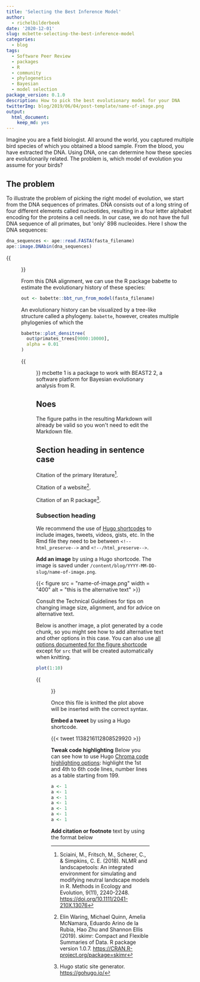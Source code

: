 ```yaml
---
title: 'Selecting the Best Inference Model'
author:
  - richelbilderbeek
date: '2020-12-01'
slug: mcbette-selecting-the-best-inference-model
categories:
  - blog
tags:
  - Software Peer Review
  - packages
  - R
  - community
  - phylogenetics
  - Bayesian
  - model selection
package_version: 0.1.0
description: How to pick the best evolutionary model for your DNA
twitterImg: blog/2019/06/04/post-template/name-of-image.png
output:
  html_document:
    keep_md: yes
---
```







Imagine you are a field biologist. All around the world, you captured
multiple bird species of which you obtained a blood sample.
From the blood, you have extracted the DNA. Using DNA, one can
determine how these species are evolutionarily related. The problem is,
which model of evolution you assume for your birds?

## The problem

To illustrate the problem of picking the right model of evolution,
we start from the DNA sequences of primates. DNA consists out of a long
string of four different elements called nucleotides, 
resulting in a four letter alphabet encoding for the proteins a cell needs. 
In our case, we do not have the full DNA sequence of all primates, 
but 'only' 898 nucleoides. Here I show the DNA sequences:

```r 
dna_sequences <- ape::read.FASTA(fasta_filename)
ape::image.DNAbin(dna_sequences)
```
{{<figure src="unnamed-chunk-1-1.png" >}}

From this DNA alignment, we can use the R package babette
to estimate the evolutionary history of these species:

```r 
out <- babette::bbt_run_from_model(fasta_filename)
```

An evolutionary history can be visualized by a tree-like
structure called a phylogeny. `babette`, however, creates multiple
phylogenies of which the  

```r 
babette::plot_densitree(
  out$primates_trees[9000:10000],
  alpha = 0.01
)
```
{{<figure src="unnamed-chunk-3-1.png" alt="the estimated evolutionary history of primates" caption="the estimated evolutionary history of primates" width="300">}}
mcbette 1 is a package to work with BEAST2 2, a software platform for Bayesian evolutionary analysis from R.




## Noes
The figure paths in the resulting Markdown will already be valid so you won't need to edit the Markdown file.

## Section heading in sentence case

Citation of the primary literature[^1]. 

Citation of a website[^2]. 

Citation of an R package[^3].

### Subsection heading

We recommend the use of [Hugo shortcodes](https://gohugo.io/content-management/shortcodes/) to include images, tweets, videos, gists, etc. In the Rmd file they need to be between `<!--html_preserve-->` and `<!--/html_preserve-->`.

**Add an image** by using a Hugo shortcode. The image is saved under `/content/blog/YYYY-MM-DD-slug/name-of-image.png`.

<!--html_preserve-->
{{< figure src = "name-of-image.png" width = "400" alt = "this is the alternative text" >}}
<!--/html_preserve-->

Consult the Technical Guidelines for tips on changing image size, alignment, and for advice on alternative text.

Below is another image, a plot generated by a code chunk, so you might see how to add alternative text and other options in this case. You can also use [all options documented for the figure shortcode](https://gohugo.io/content-management/shortcodes/#figure) except for `src` that will be created automatically when knitting.

```r 
plot(1:10)
```
{{<figure src="chunkname-1.png" alt="alternative text please make it informative" caption="this is what this image shows, write it here or in the paragraph after the image as you prefer" width="300">}}

Once this file is knitted the plot above will be inserted with the correct syntax.


**Embed a tweet** by using a Hugo shortcode. 

<!--html_preserve-->
{{< tweet 1138216112808529920 >}}
<!--/html_preserve-->


**Tweak code highlighting** Below you can see how to use Hugo [Chroma code highlighting options](https://gohugo.io/content-management/syntax-highlighting/#highlight-shortcode): highlight the 1st and 4th to 6th code lines, number lines as a table starting from 199.

```r {linenos=table,hl_lines=[1,"4-6"],linenostart=199}
a <- 1
a <- 1
a <- 1
a <- 1
a <- 1
a <- 1
a <- 1
```

**Add citation or footnote** text by using the format below 

[^1]: Sciaini, M., Fritsch, M., Scherer, C., & Simpkins, C. E. (2018). NLMR and landscapetools: An integrated environment for simulating and modifying neutral landscape models in R. Methods in Ecology and Evolution, 9(11), 2240-2248. <https://doi.org/10.1111/2041-210X.13076>
[^2]: Elin Waring, Michael Quinn, Amelia McNamara, Eduardo Arino de la Rubia, Hao Zhu and Shannon Ellis (2019). skimr: Compact and Flexible Summaries of Data. R package version 1.0.7. https://CRAN.R-project.org/package=skimr
[^3]: Hugo static site generator. https://gohugo.io/
